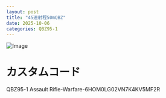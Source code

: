 ```yaml
---
layout: post
title: "45連射程50mQBZ"
date: 2025-10-06
categories: QBZ95-1
---
```


![Image](https://github.com/user-attachments/assets/8a0f3f3d-2a42-43a1-86d1-e16b9d080ab9)

# カスタムコード

QBZ95-1 Assault Rifle-Warfare-6HOM0LG02VN7K4KV5MF2R
